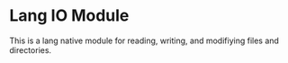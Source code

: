# Lang IO Module
This is a lang native module for reading, writing, and modifiying files and directories.
